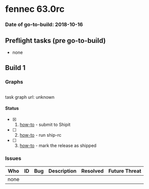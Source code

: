 # fennec 63.0rc

### Date of go-to-build: 2018-10-16

## Preflight tasks (pre go-to-build)
- none

## Build 1  

### Graphs
```
```
task graph url: unknown


#### Status
- [x] 1.  [how-to](https://wiki.mozilla.org/Release:Release_Automation_on_Mercurial:Starting_a_Release#Submit_to_Ship_It)  - submit to Shipit
- [ ] 2.  [how-to](https://github.com/mozilla-releng/releasewarrior-2.0/blob/master/docs/release-promotion/mobile/howto-rc.md#ship-rc)  - run ship-rc
- [ ] 3.  [how-to](https://github.com/mozilla-releng/releasewarrior-2.0/blob/master/docs/release-promotion/mobile/howto-rc.md#ship)  - mark the release as shipped

### Issues
| Who                 | ID               | Bug                                                                 | Description                | Resolved                | Future Threat                |
| ------------------- | ---------------- | ------------------------------------------------------------------- | -------------------------- | ----------------------- | ---------------------------- |
| none | | | | | |

